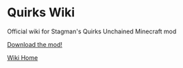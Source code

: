 # Quirks Wiki
Official wiki for Stagman's Quirks Unchained Minecraft mod

[Download the mod!](https://www.curseforge.com/minecraft/mc-mods/quirksunchained)

[Wiki Home](./wiki/Quirks-Unchained-Wiki)

